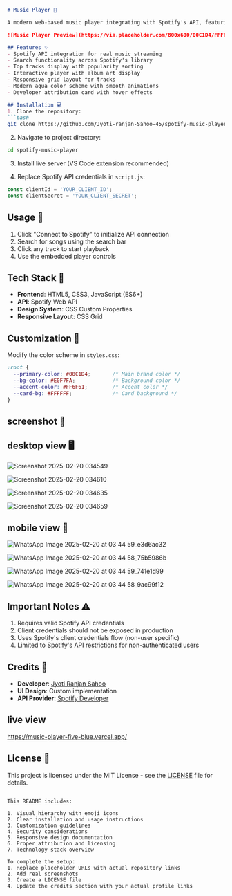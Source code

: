 ```markdown
# Music Player 🎵

A modern web-based music player integrating with Spotify's API, featuring an elegant aqua-themed design and responsive grid layout.

![Music Player Preview](https://via.placeholder.com/800x600/00C1D4/FFFFFF?text=Music+Player+Preview)

## Features ✨
- Spotify API integration for real music streaming
- Search functionality across Spotify's library
- Top tracks display with popularity sorting
- Interactive player with album art display
- Responsive grid layout for tracks
- Modern aqua color scheme with smooth animations
- Developer attribution card with hover effects

## Installation 💻
1. Clone the repository:
```bash
git clone https://github.com/Jyoti-ranjan-Sahoo-45/spotify-music-player.git
```

2. Navigate to project directory:
```bash
cd spotify-music-player
```

3. Install live server (VS Code extension recommended)

4. Replace Spotify API credentials in `script.js`:
```javascript
const clientId = 'YOUR_CLIENT_ID';
const clientSecret = 'YOUR_CLIENT_SECRET';
```

## Usage 🚀
1. Click "Connect to Spotify" to initialize API connection
2. Search for songs using the search bar
3. Click any track to start playback
4. Use the embedded player controls

## Tech Stack 🔧
- **Frontend**: HTML5, CSS3, JavaScript (ES6+)
- **API**: Spotify Web API
- **Design System**: CSS Custom Properties
- **Responsive Layout**: CSS Grid

## Customization 🎨
Modify the color scheme in `styles.css`:
```css
:root {
  --primary-color: #00C1D4;       /* Main brand color */
  --bg-color: #E0F7FA;            /* Background color */
  --accent-color: #FF6F61;        /* Accent color */
  --card-bg: #FFFFFF;             /* Card background */
}
```
## screenshot 📸 
 ## desktop view 🖥
![Screenshot 2025-02-20 034549](https://github.com/user-attachments/assets/44114ca2-c4a1-4293-af01-c1bb6394ed8d)

![Screenshot 2025-02-20 034610](https://github.com/user-attachments/assets/b296ff79-3789-4b74-9e19-1ed075015fd8)

![Screenshot 2025-02-20 034635](https://github.com/user-attachments/assets/5eaf2444-633c-4278-b688-bc3779ddf9a5)

![Screenshot 2025-02-20 034659](https://github.com/user-attachments/assets/505511dc-e09e-4b59-82ed-9fa06596c838)

 ## mobile view 📱 
![WhatsApp Image 2025-02-20 at 03 44 59_e3d6ac32](https://github.com/user-attachments/assets/803263cd-8525-429a-85fd-699dfd9a5a35)

![WhatsApp Image 2025-02-20 at 03 44 58_75b5986b](https://github.com/user-attachments/assets/440687dc-2e2a-4e69-a94a-16cc80c8dd65)

![WhatsApp Image 2025-02-20 at 03 44 59_741e1d99](https://github.com/user-attachments/assets/96ed8c7b-05fc-4ba3-a5bf-e01325fad7e5)

![WhatsApp Image 2025-02-20 at 03 44 58_9ac99f12](https://github.com/user-attachments/assets/237fcae7-07e0-4943-a34d-0d193ab7dbee)

## Important Notes ⚠️
1. Requires valid Spotify API credentials
2. Client credentials should not be exposed in production
3. Uses Spotify's client credentials flow (non-user specific)
4. Limited to Spotify's API restrictions for non-authenticated users

## Credits 🙌
- **Developer**: [Jyoti Ranjan Sahoo](https://github.com/Jyoti-ranjan-Sahoo-45)
- **UI Design**: Custom implementation
- **API Provider**: [Spotify Developer](https://developer.spotify.com)

## live view
https://music-player-five-blue.vercel.app/


## License 📄
This project is licensed under the MIT License - see the [LICENSE](LICENSE) file for details.
```

This README includes:

1. Visual hierarchy with emoji icons
2. Clear installation and usage instructions
3. Customization guidelines
4. Security considerations
5. Responsive design documentation
6. Proper attribution and licensing
7. Technology stack overview

To complete the setup:
1. Replace placeholder URLs with actual repository links
2. Add real screenshots
3. Create a LICENSE file
4. Update the credits section with your actual profile links

